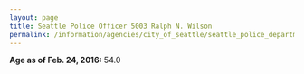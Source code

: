 ```yaml
---
layout: page
title: Seattle Police Officer 5003 Ralph N. Wilson
permalink: /information/agencies/city_of_seattle/seattle_police_department/copbook/5003/
---
```


**Age as of Feb. 24, 2016:** 54.0
